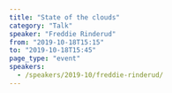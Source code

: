 ```yaml
---
title: "State of the clouds"
category: "Talk"
speaker: "Freddie Rinderud"
from: "2019-10-18T15:15"
to: "2019-10-18T15:45"
page_type: "event"
speakers:
  - /speakers/2019-10/freddie-rinderud/
---
```


